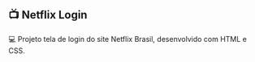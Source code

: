 ##  📺 Netflix Login



   💻 Projeto tela de login do site Netflix Brasil, desenvolvido com HTML e CSS.


